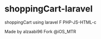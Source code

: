 # shoppingCart-laravel
shoppingCart
using laravel F
PHP-JS-HTML-c



Made by alzaabi96
Fork @iOS_MTR
